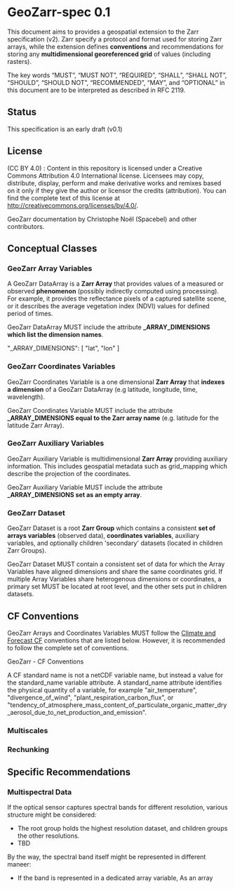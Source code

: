 # GeoZarr-spec 0.1

This document aims to provides a geospatial extension to the Zarr specification (v2). Zarr specify a protocol and format used for storing Zarr arrays, while the extension defines **conventions** and recommendations for storing any **multidimensional georeferenced grid** of values (including rasters). 

The key words “MUST”, “MUST NOT”, “REQUIRED”, “SHALL”, “SHALL NOT”, “SHOULD”, “SHOULD NOT”, “RECOMMENDED”, “MAY”, and “OPTIONAL” in this document are to be interpreted as described in RFC 2119.

## Status

This specification is an early draft (v0.1)

## License

(CC BY 4.0) : Content in this repository is licensed under a Creative Commons Attribution 4.0 International  license. Licensees may copy, distribute, display, perform and make derivative works and remixes based on it only if they give the author or licensor the credits (attribution). You can find the complete text of this license at http://creativecommons.org/licenses/by/4.0/.

GeoZarr documentation by Christophe Noël (Spacebel) and other contributors.

## Conceptual Classes

### GeoZarr Array Variables

A GeoZarr DataArray is a **Zarr Array** that provides values of a measured or observed **phenomenon** (possibly indirectly computed using processing). For example, it provides the reflectance pixels of a captured satellite scene, or it describes the average vegetation index (NDVI) values for defined period of times.

GeoZarr DataArray MUST include the attribute **\_ARRAY_DIMENSIONS which list the dimension names**.

"_ARRAY_DIMENSIONS": [
        "lat",
        "lon"
    ]
### GeoZarr Coordinates Variables

GeoZarr Coordinates Variable is a one dimensional **Zarr Array** that **indexes a dimension** of a GeoZarr DataArray (e.g latitude, longitude, time, wavelength).

GeoZarr Coordinates Variable MUST include the attribute **\_ARRAY_DIMENSIONS equal to the Zarr array name** (e.g. latitude for the latitude Zarr Array).

### GeoZarr Auxiliary Variables

GeoZarr Auxiliary Variable is multidimensional **Zarr Array** providing auxiliary information. This includes geospatial metadata such as grid_mapping which describe the projection of the coordinates.

GeoZarr Auxiliary Variable MUST include the attribute **\_ARRAY_DIMENSIONS set as an empty array**.

### GeoZarr Dataset

GeoZarr Dataset is a root **Zarr Group** which contains a consistent **set of arrays variables** (observed data), **coordinates variables**, auxiliary variables, and optionally children 'secondary' datasets (located in children Zarr Groups). 

GeoZarr Dataset MUST contain a consistent set of data for which the Array Variables have aligned dimensions and share the same coordinates grid. If multiple Array
 Variables share heterogenous dimensions or coordinates, a primary set MUST be located at root level, and the other sets put in children datasets.

## CF Conventions

GeoZarr Arrays and Coordinates Variables MUST follow the [Climate and Forecast CF](http://cfconventions.org/) conventions that are listed below. However, it is recommended to follow the complete set of conventions. 



GeoZarr - CF Conventions

A CF standard name is not a netCDF variable name, but instead a value for the standard_name variable attribute.
A standard_name attribute identifies the physical quantity of a variable, for example "air_temperature", "divergence_of_wind", "plant_respiration_carbon_flux", or "tendency_of_atmosphere_mass_content_of_particulate_organic_matter_dry_aerosol_due_to_net_production_and_emission".

### Multiscales

### Rechunking

###

## Specific Recommendations

### Multispectral Data

If the optical sensor captures spectral bands for different resolution, various structure might be considered:
* The root group holds the highest resolution dataset, and children groups the other resolutions.
* TBD

By the way, the spectral band itself might be represented in different maneer:
* If the band is represented in a dedicated array variable, As an array


